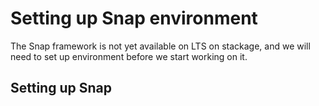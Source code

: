 
Setting up Snap environment
==================================

The Snap framework is not yet available on LTS on stackage, and we will need to set up environment before we start working on it. 

Setting up Snap
-----------------


